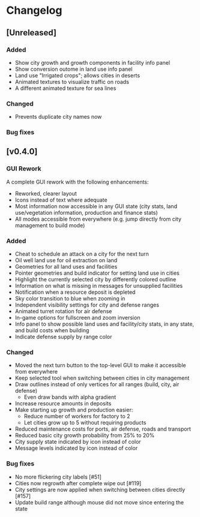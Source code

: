 # Changelog

## [Unreleased]

### Added

* Show city growth and growth components in facility info panel
* Show conversion outome in land use info panel
* Land use "Irrigated crops"; allows cities in deserts
* Animated textures to visualize traffic on roads
* A different animated texture for sea lines

### Changed

* Prevents duplicate city names now

### Bug fixes

## [v0.4.0]

### GUI Rework

A complete GUI rework with the following enhancements:

* Reworked, clearer layout
* Icons instead of text where adequate
* Most information now accessible in any GUI state (city stats, land use/vegetation information, production and finance stats)
* All modes accessible from everywhere (e.g. jump directly from city management to build mode)

### Added

* Cheat to schedule an attack on a city for the next turn
* Oil well land use for oil extraction on land
* Geometries for all land uses and facilities
* Pointer geometries and build indicator for setting land use in cities
* Highlight the currently selected city by differently colored outline
* Information on what is missing in messages for unsupplied facilities
* Notification when a resource deposit is depleted
* Sky color transition to blue when zooming in
* Independent visibility settings for city and defense ranges
* Animated turret rotation for air defense
* In-game options for fullscreen and zoom inversion
* Info panel to show possible land uses and facility/city stats, in any state, and build costs when building
* Indicate defense supply by range color

### Changed

* Moved the next turn button to the top-level GUI to make it accessible from everywhere
* Keep selected tool when switching between cities in city management
* Draw outlines instead of only vertices for all ranges (build, city, air defense)
  * Even draw bands with alpha gradient
* Increase resource amounts in deposits
* Make starting up growth and production easier:
  * Reduce number of workers for factory to 2
  * Let cities grow up to 5 without requiring products
* Reduced maintenance costs for ports, air defense, roads and transport
* Reduced basic city growth probability from 25% to 20%
* City supply state indicated by icon instead of color
* Message levels indicated by icon instead of color

### Bug fixes

* No more flickering city labels [#51]
* Cities now regrowth after complete wipe out [#119]
* City settings are now applied when switching between cities directly [#157]
* Update build range although mouse did not move since entering the state

